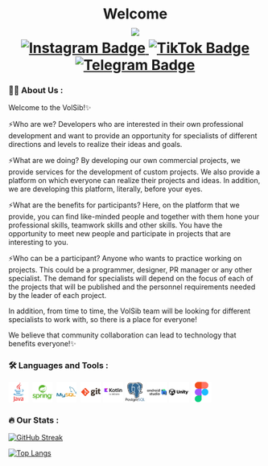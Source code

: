 <h1 align="center">Welcome</a> 
<div id="header" align="center">
  <img src="https://media.giphy.com/media/UOA7c30OGV7jgBye3U/giphy.gif" width="250"/>
</div>

<div id="badges" align="center">
  <a href="https://instagram.com/vol.sib">
    <img src="https://img.shields.io/badge/Instagram-pink?style=for-the-badge&logo=instagram&logoColor=white" alt="Instagram Badge"/>
  </a>
  <a href="https://www.tiktok.com/@volsib">
    <img src="https://img.shields.io/badge/TikTok-black?style=for-the-badge&logo=tiktok&logoColor=white" alt="TikTok Badge"/>
  </a>
  <a href="https://t.me/VolSib">
    <img src="https://img.shields.io/badge/Telegram-blue?style=for-the-badge&logo=telegram&logoColor=white" alt="Telegram Badge"/>
  </a>
</div>

### :woman_technologist: About Us :
Welcome to the VolSib!✨

⚡️Who are we? Developers who are interested in their own professional development and want to provide an opportunity for specialists of different directions and levels to realize their ideas and goals.

⚡️What are we doing? By developing our own commercial projects, we provide services for the development of custom projects. We also provide a platform on which everyone can realize their projects and ideas. In addition, we are developing this platform, literally, before your eyes.

⚡️What are the benefits for participants? Here, on the platform that we provide, you can find like-minded people and together with them hone your professional skills, teamwork skills and other skills. You have the opportunity to meet new people and participate in projects that are interesting to you.

⚡️Who can be a participant? Anyone who wants to practice working on projects. This could be a programmer, designer, PR manager or any other specialist. The demand for specialists will depend on the focus of each of the projects that will be published and the personnel requirements needed by the leader of each project.

In addition, from time to time, the VolSib team will be looking for different specialists to work with, so there is a place for everyone!

We believe that community collaboration can lead to technology that benefits everyone!✨


### :hammer_and_wrench: Languages and Tools :
<div>
  <img src="https://github.com/devicons/devicon/blob/master/icons/java/java-original-wordmark.svg" title="Java" alt="Java" width="40" height="40"/>&nbsp;
  <img src="https://github.com/devicons/devicon/blob/master/icons/spring/spring-original-wordmark.svg" title="Spring" alt="Spring" width="40" height="40"/>&nbsp;
  <img src="https://github.com/devicons/devicon/blob/master/icons/mysql/mysql-original-wordmark.svg" title="MySQL"  alt="MySQL" width="40" height="40"/>&nbsp;
  <img src="https://github.com/devicons/devicon/blob/master/icons/git/git-original-wordmark.svg" title="Git" **alt="Git" width="40" height="40"/>
  <img src="https://github.com/devicons/devicon/blob/master/icons/kotlin/kotlin-original-wordmark.svg" title="Kotlin" **alt="Kotlin" width="40" height="40"/>
  <img src="https://github.com/devicons/devicon/blob/master/icons/postgresql/postgresql-original-wordmark.svg" title="PostgreSQL" **alt="PostgreSQL" width="40" height="40"/>
  <img src="https://github.com/devicons/devicon/blob/master/icons/androidstudio/androidstudio-original-wordmark.svg" title="AndroidStudio" **alt="AndroidStudio" width="40" height="40"/>
  <img src="https://github.com/devicons/devicon/blob/master/icons/unity/unity-original-wordmark.svg" title="Unity" **alt="Unity" width="40" height="40"/>
  <img src="https://github.com/devicons/devicon/blob/master/icons/figma/figma-original.svg" title="Figma" **alt="Figma" width="40" height="40"/>
    
</div>

### :fire: Our Stats :
[![GitHub Streak](https://github-readme-streak-stats.herokuapp.com?user=VolSib&theme=dark&hide_border=true)](https://git.io/streak-stats)

[![Top Langs](https://github-readme-stats.vercel.app/api/top-langs/?username=VolSib&layout=compact&theme=vision-friendly-dark)](https://github.com/anuraghazra/github-readme-stats)
